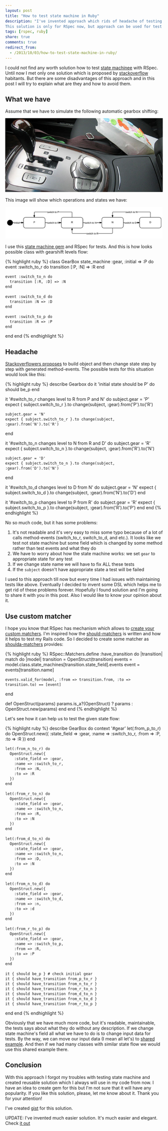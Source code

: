 ```yaml
---
layout: post
title: "How to test state machine in Ruby"
description: "I've invented approach which rids of headache of testing state machine in Ruby.
This solution is only for RSpec now, but approach can be used for test unit as well."
tags: [rspec, ruby]
share: true
comments: true
redirect_from:
  - /2013/10/03/how-to-test-state-machine-in-ruby/
---
```


I could not find any worth solution how to test [state machinee](https://github.com/pluginaweek/state_machine) with RSpec.
Until now I met only one solution which is proposed by [stackoverflow](http://stackoverflow.com/questions/3047630/rails-how-to-test-state-machine) habitants. But there are some disadvantages of this approach and in this post I will try to explain what are they and how
to avoid them.

## What we have

Assume that we have to simulate the following automatic gearbox shifting:

![Hyundai automatic gearshift](/images/gearshift.jpg)

This image will show which operations and states we have:

![Gearbox levels](/images/state_machine.jpg)

I use this [state machine gem](https://github.com/pluginaweek/state_machine) and RSpec for tests. And this is how looks possible class
with gearshift levels flow:

{% highlight ruby %}
class GearBox
  state_machine :gear, :initial => :P do
    event :switch_to_r do
      transition [:P, :N] => :R
    end

    event :switch_to_n do
      transition [:R, :D] => :N
    end

    event :switch_to_d do
      transition :N => :D
    end

    event :switch_to_p do
      transition :R => :P
    end
  end
end
{% endhighlight %}

## Headache

[Stackoverflowers proposes](http://stackoverflow.com/questions/3047630/rails-how-to-test-state-machine) to build object and then change state step by step with generated method-events. The possible
tests for this situation would look like this:

{% highlight ruby %}
describe Gearbox do
  it 'initial state should be P' do
    should be_p
  end

  it '#switch_to_r changes level to R from P and N' do
    subject.gear = 'P'
    expect { subject.switch_to_r }.to change(subject, :gear).from('P').to('R')

    subject.gear = 'N'
    expect { subject.switch_to_r }.to change(subject, :gear).from('N').to('R')
  end

  it '#switch_to_n changes level to N from R and D' do
    subject.gear = 'R'
    expect { subject.switch_to_n }.to change(subject, :gear).from('R').to('N')

    subject.gear = 'D'
    expect { subject.switch_to_n }.to change(subject, :gear).from('D').to('N')
  end

  it '#switch_to_d changes level to D from N' do
    subject.gear = 'N'
    expect { subject.switch_to_d }.to change(subject, :gear).from('N').to('D')
  end

  it '#switch_to_p changes level to P from R' do
    subject.gear = 'R'
    expect { subject.switch_to_p }.to change(subject, :gear).from('R').to('P')
  end
end
{% endhighlight %}

No so much code, but it has some problems:

1. It's not readable and it's very easy to miss some typo because of a lot of calls method-events (switch_to_r, switch_to_d, and etc.).
It looks like we test not state machine but some field which is changed by some method rather than test events and what they do
2. We have to worry about how the state machine works: we set `gear` to appropriate state for any test
3. If we change state name we will have to fix ALL these tests
4. If the `subject` doesn't have appropriate state a test will be failed

I used to this approach till now but every time I had issues with maintaining tests like above. Eventually I decided to invent some DSL which helps me to get rid of these problems forever. Hopefully I found solution and I'm going to share it with you in this post. Also I would like to know your opinion about it.

## Use custom matcher

I hope you know that RSpec has mechanism which allows to [create your custom matchers](https://github.com/dchelimsky/rspec/wiki/Custom-Matchers). I'm inspired how the [should-matchers](https://github.com/thoughtbot/shoulda-matchers) is written and how it helps to test my Rails code. So I decided to create some matcher as [shoulda-matchers](https://github.com/thoughtbot/shoulda-matchers) provides:

{% highlight ruby %}
RSpec::Matchers.define :have_transition do |transition|
  match do |model|
    transition = OpenStruct(transition)
    events = model.class.state_machines[transition.state_field].events
    event = events[transition.name]

    events.valid_for(model, :from => transition.from, :to => transition.to) == [event]
  end

  def OpenStruct(params)
    params.is_a?(OpenStruct) ? params : OpenStruct.new(params)
  end
end
{% endhighlight %}

Let's see how it can help us to test the given state flow:

{% highlight ruby %}
describe GearBox do
  context '#gear'
    let(:from_p_to_r) do
      OpenStruct.new({
        :state_field => :gear,
        :name => :switch_to_r,
        :from => :P,
        :to => :R
      })
    end

    let(:from_n_to_r) do
      OpenStruct.new({
        :state_field => :gear,
        :name => :switch_to_r,
        :from => :N,
        :to => :R
      })
    end

    let(:from_r_to_n) do
      OpenStruct.new({
        :state_field => :gear,
        :name => :switch_to_n,
        :from => :R,
        :to => :N
      })
    end

    let(:from_d_to_n) do
      OpenStruct.new({
        :state_field => :gear,
        :name => :switch_to_n,
        :from => :D,
        :to => :N
      })
    end

    let(:from_n_to_d) do
      OpenStruct.new({
        :state_field => :gear,
        :name => :switch_to_d,
        :from => :n,
        :to => :d
      })
    end

    let(:from_r_to_p) do
      OpenStruct.new({
        :state_field => :gear,
        :name => :switch_to_p,
        :from => :R,
        :to => :P
      })
    end

    it { should be_p } # check initial gear
    it { should have_transition from_p_to_r }
    it { should have_transition from_n_to_r }
    it { should have_transition from_r_to_n }
    it { should have_transition from_d_to_n }
    it { should have_transition from_n_to_d }
    it { should have_transition from_r_to_p }
  end
end
{% endhighlight %}

Obviously that we have much more code, but it's readable, maintainable, the tests says about what they do without any description. If we change state machine's field all what we have to do is to change input data for tests. By the way, we can move our input data (I mean all let's) to [shared example](https://www.relishapp.com/rspec/rspec-core/docs/example-groups/shared-examples). And then if we had many classes with similar state flow we would use this shared example there.

## Conclusion

With this approach I forgot my troubles with testing state machine and created reusable solution which I always will use in my code from now. I have an idea to create gem for this but I'm not sure that it will have any popularity. If you like this solution, please, let me know about it. Thank you for your attention!

I've created [gist](https://gist.github.com/ka8725/6794542) for this solution.


UPDATE: I've invented much easier solution. It's much easier and elegant. Check [it out](https://gist.github.com/ka8725/7943510)